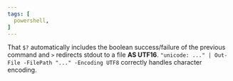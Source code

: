 ```yaml
---
tags: [
  powershell,
]
---
```

That `$?` automatically includes the boolean success/failure of the previous command and `>` redirects stdout to a file **AS UTF16**.
`"unicode: ..." | Out-File -FilePath "..." -Encoding UTF8` correctly handles character encoding.

